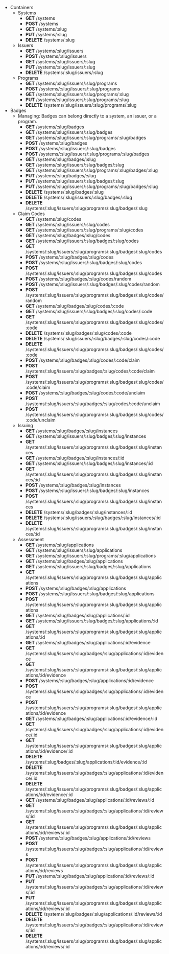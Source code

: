 * Containers
  * Systems
    * **GET** /systems
    * **POST** /systems
    * **GET** /systems/:slug
    * **PUT** /systems/:slug
    * **DELETE** /systems/:slug
  * Issuers
    * **GET** /systems/:slug/issuers
    * **POST** /systems/:slug/issuers
    * **GET** /systems/:slug/issuers/:slug
    * **PUT** /systems/:slug/issuers/:slug
    * **DELETE** /systems/:slug/issuers/:slug
  * Programs
    * **GET** /systems/:slug/issuers/:slug/programs
    * **POST** /systems/:slug/issuers/:slug/programs
    * **GET** /systems/:slug/issuers/:slug/programs/:slug
    * **PUT** /systems/:slug/issuers/:slug/programs/:slug
    * **DELETE** /systems/:slug/issuers/:slug/programs/:slug
* Badges
  * Managing: Badges can belong directly to a system, an issuer, or a program.
    * **GET** /systems/:slug/badges
    * **GET** /systems/:slug/issuers/:slug/badges
    * **GET** /systems/:slug/issuers/:slug/programs/:slug/badges
    * **POST** /systems/:slug/badges
    * **POST** /systems/:slug/issuers/:slug/badges
    * **POST** /systems/:slug/issuers/:slug/programs/:slug/badges
    * **GET** /systems/:slug/badges/:slug
    * **GET** /systems/:slug/issuers/:slug/badges/:slug
    * **GET** /systems/:slug/issuers/:slug/programs/:slug/badges/:slug
    * **PUT** /systems/:slug/badges/:slug
    * **PUT** /systems/:slug/issuers/:slug/badges/:slug
    * **PUT** /systems/:slug/issuers/:slug/programs/:slug/badges/:slug
    * **DELETE** /systems/:slug/badges/:slug
    * **DELETE** /systems/:slug/issuers/:slug/badges/:slug
    * **DELETE** /systems/:slug/issuers/:slug/programs/:slug/badges/:slug
  * Claim Codes
    * **GET** /systems/:slug/codes
    * **GET** /systems/:slug/issuers/:slug/codes
    * **GET** /systems/:slug/issuers/:slug/programs/:slug/codes
    * **GET** /systems/:slug/badges/:slug/codes
    * **GET** /systems/:slug/issuers/:slug/badges/:slug/codes
    * **GET** /systems/:slug/issuers/:slug/programs/:slug/badges/:slug/codes
    * **POST** /systems/:slug/badges/:slug/codes
    * **POST** /systems/:slug/issuers/:slug/badges/:slug/codes
    * **POST** /systems/:slug/issuers/:slug/programs/:slug/badges/:slug/codes
    * **POST** /systems/:slug/badges/:slug/codes/random
    * **POST** /systems/:slug/issuers/:slug/badges/:slug/codes/random
    * **POST** /systems/:slug/issuers/:slug/programs/:slug/badges/:slug/codes/random
    * **GET** /systems/:slug/badges/:slug/codes/:code
    * **GET** /systems/:slug/issuers/:slug/badges/:slug/codes/:code
    * **GET** /systems/:slug/issuers/:slug/programs/:slug/badges/:slug/codes/:code
    * **DELETE** /systems/:slug/badges/:slug/codes/:code
    * **DELETE** /systems/:slug/issuers/:slug/badges/:slug/codes/:code
    * **DELETE** /systems/:slug/issuers/:slug/programs/:slug/badges/:slug/codes/:code
    * **POST** /systems/:slug/badges/:slug/codes/:code/claim
    * **POST** /systems/:slug/issuers/:slug/badges/:slug/codes/:code/claim
    * **POST** /systems/:slug/issuers/:slug/programs/:slug/badges/:slug/codes/:code/claim
    * **POST** /systems/:slug/badges/:slug/codes/:code/unclaim
    * **POST** /systems/:slug/issuers/:slug/badges/:slug/codes/:code/unclaim
    * **POST** /systems/:slug/issuers/:slug/programs/:slug/badges/:slug/codes/:code/unclaim
  * Issuing
    * **GET** /systems/:slug/badges/:slug/instances
    * **GET** /systems/:slug/issuers/:slug/badges/:slug/instances
    * **GET** /systems/:slug/issuers/:slug/programs/:slug/badges/:slug/instances
    * **GET** /systems/:slug/badges/:slug/instances/:id
    * **GET** /systems/:slug/issuers/:slug/badges/:slug/instances/:id
    * **GET** /systems/:slug/issuers/:slug/programs/:slug/badges/:slug/instances/:id
    * **POST** /systems/:slug/badges/:slug/instances
    * **POST** /systems/:slug/issuers/:slug/badges/:slug/instances
    * **POST** /systems/:slug/issuers/:slug/programs/:slug/badges/:slug/instances
    * **DELETE** /systems/:slug/badges/:slug/instances/:id
    * **DELETE** /systems/:slug/issuers/:slug/badges/:slug/instances/:id
    * **DELETE** /systems/:slug/issuers/:slug/programs/:slug/badges/:slug/instances/:id
  * Assessment
    * **GET** /systems/:slug/applications
    * **GET** /systems/:slug/issuers/:slug/applications
    * **GET** /systems/:slug/issuers/:slug/programs/:slug/applications
    * **GET** /systems/:slug/badges/:slug/applications
    * **GET** /systems/:slug/issuers/:slug/badges/:slug/applications
    * **GET** /systems/:slug/issuers/:slug/programs/:slug/badges/:slug/applications
    * **POST** /systems/:slug/badges/:slug/applications
    * **POST** /systems/:slug/issuers/:slug/badges/:slug/applications
    * **POST** /systems/:slug/issuers/:slug/programs/:slug/badges/:slug/applications
    * **GET** /systems/:slug/badges/:slug/applications/:id
    * **GET** /systems/:slug/issuers/:slug/badges/:slug/applications/:id
    * **GET** /systems/:slug/issuers/:slug/programs/:slug/badges/:slug/applications/:id
    * **GET** /systems/:slug/badges/:slug/applications/:id/evidence
    * **GET** /systems/:slug/issuers/:slug/badges/:slug/applications/:id/evidence
    * **GET** /systems/:slug/issuers/:slug/programs/:slug/badges/:slug/applications/:id/evidence
    * **POST** /systems/:slug/badges/:slug/applications/:id/evidence
    * **POST** /systems/:slug/issuers/:slug/badges/:slug/applications/:id/evidence
    * **POST** /systems/:slug/issuers/:slug/programs/:slug/badges/:slug/applications/:id/evidence
    * **GET** /systems/:slug/badges/:slug/applications/:id/evidence/:id
    * **GET** /systems/:slug/issuers/:slug/badges/:slug/applications/:id/evidence/:id
    * **GET** /systems/:slug/issuers/:slug/programs/:slug/badges/:slug/applications/:id/evidence/:id
    * **DELETE** /systems/:slug/badges/:slug/applications/:id/evidence/:id
    * **DELETE** /systems/:slug/issuers/:slug/badges/:slug/applications/:id/evidence/:id
    * **DELETE** /systems/:slug/issuers/:slug/programs/:slug/badges/:slug/applications/:id/evidence/:id
    * **GET** /systems/:slug/badges/:slug/applications/:id/reviews/:id
    * **GET** /systems/:slug/issuers/:slug/badges/:slug/applications/:id/reviews/:id
    * **GET** /systems/:slug/issuers/:slug/programs/:slug/badges/:slug/applications/:id/reviews/:id
    * **POST** /systems/:slug/badges/:slug/applications/:id/reviews
    * **POST** /systems/:slug/issuers/:slug/badges/:slug/applications/:id/reviews
    * **POST** /systems/:slug/issuers/:slug/programs/:slug/badges/:slug/applications/:id/reviews
    * **PUT** /systems/:slug/badges/:slug/applications/:id/reviews/:id
    * **PUT** /systems/:slug/issuers/:slug/badges/:slug/applications/:id/reviews/:id
    * **PUT** /systems/:slug/issuers/:slug/programs/:slug/badges/:slug/applications/:id/reviews/:id
    * **DELETE** /systems/:slug/badges/:slug/applications/:id/reviews/:id
    * **DELETE** /systems/:slug/issuers/:slug/badges/:slug/applications/:id/reviews/:id
    * **DELETE** /systems/:slug/issuers/:slug/programs/:slug/badges/:slug/applications/:id/reviews/:id
